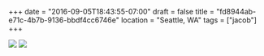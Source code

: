 +++
date = "2016-09-05T18:43:55-07:00"
draft = false
title = "fd8944ab-e71c-4b7b-9136-bbdf4cc6746e"
location = "Seattle, WA"
tags = ["jacob"]
+++

![](https://d17enza3bfujl8.cloudfront.net/20160815_01_08.jpg)
![](https://d17enza3bfujl8.cloudfront.net/20160815_01_17.jpg)
